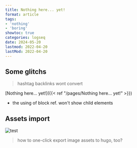 ```yaml
---
title: Nothing here... yet!
format: article
tags:
- 'nothing'
- 'boring'
showtoc: true
categories: logseq
date: 2024-05-20
lastmod: 2022-04-20
lastMod: 2022-04-20
---
```

## Some glitchs

> hashtag backlinks wont convert

[Nothing here... yet!]({{< ref "/pages/Nothing here... yet!" >}})


  + the using of block ref. won't show child elements

## Assets import

![test](/assets/test.png)

> how to one-click export image assets to hugo, too?




